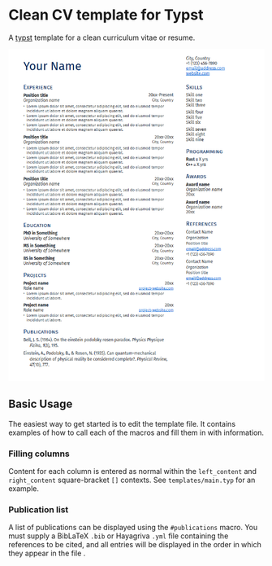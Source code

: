 # Clean CV template for Typst

A [typst](https://typst.app/) template for a clean curriculum vitae or resume.

![example preview](./static/images/preview.png)

## Basic Usage

The easiest way to get started is to edit the template file. It contains examples of how to call each of the macros and fill them in with information.

### Filling columns

Content for each column is entered as normal within the `left_content` and `right_content` square-bracket `[]` contexts. See `templates/main.typ` for an example.

### Publication list

A list of publications can be displayed using the `#publications` macro. You must supply a BibLaTeX `.bib` or Hayagriva `.yml` file containing the references to be cited, and all entries will be displayed in the order in which they appear in the file .
